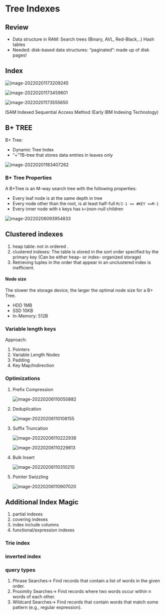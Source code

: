# Tree Indexes

## Review

- Data structure in RAM: Search trees (Binary, AVL, Red-Black,..) Hash tables
- Needed: disk-based data structures: “paginated”: made up of disk pages!

## Index

![image-20220201173209245](https://gitee.com/dongramesez/typora-img/raw/master/img/image-20220201173209245.png)

![image-20220201173459601](https://gitee.com/dongramesez/typora-img/raw/master/img/image-20220201173459601.png)

![image-20220201173555650](https://gitee.com/dongramesez/typora-img/raw/master/img/image-20220201173555650.png)

ISAM Indexed Sequential 
Access Method (Early IBM Indexing Technology)

## B+ TREE

B+ Tree:

- Dynamic Tree Index
- “+”?B-tree that stores data entries in leaves only

![image-20220201183407262](https://gitee.com/dongramesez/typora-img/raw/master/img/image-20220201183407262.png)

### B+ Tree Properties

A B+Tree is an M-way search tree with the following properties:

- Every leaf node is at the same depth in tree
- Every node other than the root, is at least half-full `M/2-1 <= #KEY <=M-1`
- Every inner node with `k`  keys has `k+1`non-null children

![image-20220206093954833](https://gitee.com/dongramesez/typora-img/raw/master/img/image-20220206093954833.png)

## Clustered indexes

1. heap table: not in ordered .
2. clustered indexes: The table is stored in the sort order specified by the primary key (Can be either heap- or index- organized storage)
3. Retrieving tuples in the order that appear in an unclustered index is inefficient.

#### Node size

The slower the storage device, the larger the optimal node size for a B+ Tree.

- HDD 1MB
- SSD 10KB
- In-Memory: 512B

### Variable length keys

Approach:

1. Pointers
2. Variable Length Nodes
3. Padding
4. Key Map/Indirection

### Optimizations

1. Prefix Compression

   ![image-20220206110050882](https://gitee.com/dongramesez/typora-img/raw/master/img/image-20220206110050882.png)

2. Deduplication

   ![image-20220206110108155](https://gitee.com/dongramesez/typora-img/raw/master/img/image-20220206110108155.png)

3. Suffix Truncation

   ![image-20220206110222938](https://gitee.com/dongramesez/typora-img/raw/master/img/image-20220206110222938.png)

   ![image-20220206110229813](https://gitee.com/dongramesez/typora-img/raw/master/img/image-20220206110229813.png)

4. Bulk Insert

   ![image-20220206110310210](https://gitee.com/dongramesez/typora-img/raw/master/img/image-20220206110310210.png)

5. Pointer Swizzling

   ![image-20220206110907020](https://gitee.com/dongramesez/typora-img/raw/master/img/image-20220206110907020.png)

   

## Additional Index Magic

1. partial indexes
2. covering indexes
3. index include columns
4. functional/expression indexes

### Trie index

### inverted index

### query types

1. Phrase Searches→ Find records that contain a list of words in the given 
   order.
2. Proximity Searches→ Find records where two words occur within n words of 
   each other.
3. Wildcard Searches→ Find records that contain words that match some pattern 
   (e.g., regular expression).